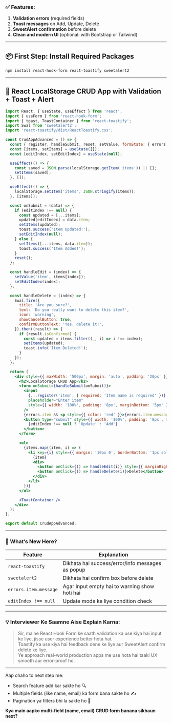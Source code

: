 ### ✅ Features:
1. **Validation errors** (required fields)
2. **Toast messages** on Add, Update, Delete
3. **SweetAlert confirmation** before delete
4. **Clean and modern UI** (optional: with Bootstrap or Tailwind)

---

## 📦 First Step: Install Required Packages

```bash
npm install react-hook-form react-toastify sweetalert2
```

---

## 🧠 React LocalStorage CRUD App with Validation + Toast + Alert

```jsx
import React, { useState, useEffect } from 'react';
import { useForm } from 'react-hook-form';
import { toast, ToastContainer } from 'react-toastify';
import Swal from 'sweetalert2';
import 'react-toastify/dist/ReactToastify.css';

const CrudAppAdvanced = () => {
  const { register, handleSubmit, reset, setValue, formState: { errors } } = useForm();
  const [items, setItems] = useState([]);
  const [editIndex, setEditIndex] = useState(null);

  useEffect(() => {
    const saved = JSON.parse(localStorage.getItem('items')) || [];
    setItems(saved);
  }, []);

  useEffect(() => {
    localStorage.setItem('items', JSON.stringify(items));
  }, [items]);

  const onSubmit = (data) => {
    if (editIndex !== null) {
      const updated = [...items];
      updated[editIndex] = data.item;
      setItems(updated);
      toast.success('Item Updated!');
      setEditIndex(null);
    } else {
      setItems([...items, data.item]);
      toast.success('Item Added!');
    }
    reset();
  };

  const handleEdit = (index) => {
    setValue('item', items[index]);
    setEditIndex(index);
  };

  const handleDelete = (index) => {
    Swal.fire({
      title: 'Are you sure?',
      text: 'Do you really want to delete this item?',
      icon: 'warning',
      showCancelButton: true,
      confirmButtonText: 'Yes, delete it!',
    }).then((result) => {
      if (result.isConfirmed) {
        const updated = items.filter((_, i) => i !== index);
        setItems(updated);
        toast.info('Item Deleted!');
      }
    });
  };

  return (
    <div style={{ maxWidth: '500px', margin: 'auto', padding: '20px' }}>
      <h2>LocalStorage CRUD App</h2>
      <form onSubmit={handleSubmit(onSubmit)}>
        <input
          {...register('item', { required: 'Item name is required' })}
          placeholder="Enter item"
          style={{ width: '100%', padding: '8px', marginBottom: '5px' }}
        />
        {errors.item && <p style={{ color: 'red' }}>{errors.item.message}</p>}
        <button type="submit" style={{ width: '100%', padding: '8px', marginTop: '10px' }}>
          {editIndex !== null ? 'Update' : 'Add'}
        </button>
      </form>

      <ul>
        {items.map((item, i) => (
          <li key={i} style={{ margin: '10px 0', borderBottom: '1px solid #ccc', padding: '5px' }}>
            {item}
            <div>
              <button onClick={() => handleEdit(i)} style={{ marginRight: '10px' }}>Edit</button>
              <button onClick={() => handleDelete(i)}>Delete</button>
            </div>
          </li>
        ))}
      </ul>

      <ToastContainer />
    </div>
  );
};

export default CrudAppAdvanced;
```

---

### 🧠 What’s New Here?

| Feature | Explanation |
|--------|-------------|
| `react-toastify` | Dikhata hai success/error/info messages as popup |
| `sweetalert2` | Dikhata hai confirm box before delete |
| `errors.item.message` | Agar input empty hai to warning show hoti hai |
| `editIndex !== null` | Update mode ke liye condition check |

---

### 💡 Interviewer Ke Saamne Aise Explain Karna:

> Sir, maine React Hook Form ke saath validation ka use kiya hai input ke liye, jisse user experience better hota hai.  
> Toastify ka use kiya hai feedback dene ke liye aur SweetAlert confirm delete ke liye.  
> Ye approach real-world production apps me use hota hai taaki UX smooth aur error-proof ho.

---

Aap chaho to next step me:
- Search feature add kar sakte ho 🔍
- Multiple fields (like name, email) ka form bana sakte ho ✍️
- Pagination ya filters bhi la sakte ho 🔄

**Kya main aapko multi-field (name, email) CRUD form banana sikhaun next?**